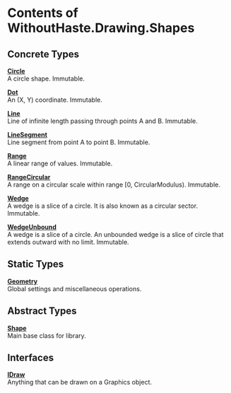# Contents of WithoutHaste.Drawing.Shapes

## Concrete Types

[**Circle**](WithoutHaste.Drawing.Shapes.Circle.md)  
A circle shape. Immutable.  

  
[**Dot**](WithoutHaste.Drawing.Shapes.Dot.md)  
An (X, Y) coordinate. Immutable.  

  
[**Line**](WithoutHaste.Drawing.Shapes.Line.md)  
Line of infinite length passing through points A and B. Immutable.  

  
[**LineSegment**](WithoutHaste.Drawing.Shapes.LineSegment.md)  
Line segment from point A to point B. Immutable.  

  
[**Range**](WithoutHaste.Drawing.Shapes.Range.md)  
A linear range of values. Immutable.  

  
[**RangeCircular**](WithoutHaste.Drawing.Shapes.RangeCircular.md)  
A range on a circular scale within range [0, CircularModulus). Immutable.  

  
[**Wedge**](WithoutHaste.Drawing.Shapes.Wedge.md)  
A wedge is a slice of a circle. It is also known as a circular sector. Immutable.  

  
[**WedgeUnbound**](WithoutHaste.Drawing.Shapes.WedgeUnbound.md)  
A wedge is a slice of a circle. An unbounded wedge is a slice of circle that extends outward with no limit. Immutable.  

  

## Static Types

[**Geometry**](WithoutHaste.Drawing.Shapes.Geometry.md)  
Global settings and miscellaneous operations.  

  

## Abstract Types

[**Shape**](WithoutHaste.Drawing.Shapes.Shape.md)  
Main base class for library.  

  

## Interfaces

[**IDraw**](WithoutHaste.Drawing.Shapes.IDraw.md)  
Anything that can be drawn on a Graphics object.  

  

